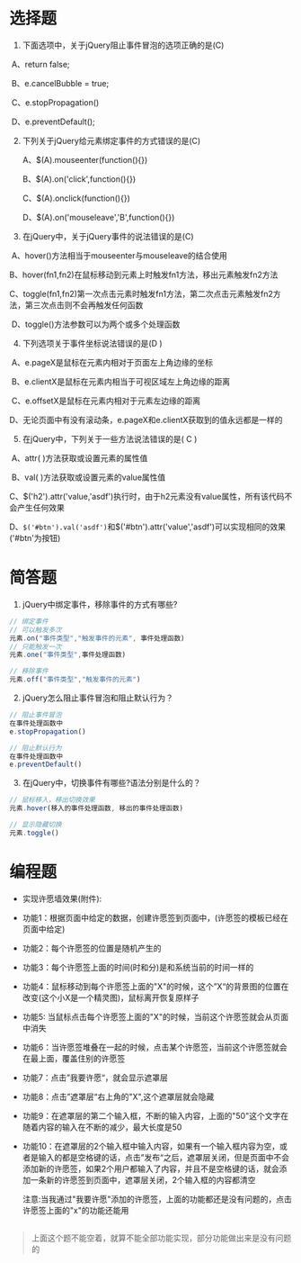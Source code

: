 # 选择题

1. 下面选项中，关于jQuery阻止事件冒泡的选项正确的是(C)

​       A、return false;

​       B、e.cancelBubble = true;

​       C、e.stopPropagation()

​       D、e.preventDefault();


2. 下列关于jQuery给元素绑定事件的方式错误的是(C)

   A、$(A).mouseenter(function(){})

   B、$(A).on('click',function(){})

   C、$(A).onclick(function(){})

   D、$(A).on('mouseleave','B',function(){})


3. 在jQuery中，关于jQuery事件的说法错误的是(C)

​       A、hover()方法相当于mouseenter与mouseleave的结合使用

​       B、hover(fn1,fn2)在鼠标移动到元素上时触发fn1方法，移出元素触发fn2方法

​       C、toggle(fn1,fn2)第一次点击元素时触发fn1方法，第二次点击元素触发fn2方法，第三次点击则不会再触发任何函数

​       D、toggle()方法参数可以为两个或多个处理函数


4. 下列选项关于事件坐标说法错误的是(D )

​     A、e.pageX是鼠标在元素内相对于页面左上角边缘的坐标

​     B、e.clientX是鼠标在元素内相当于可视区域左上角边缘的距离

​     C、e.offsetX是鼠标在元素内相对于元素左边缘的距离

​     D、无论页面中有没有滚动条，e.pageX和e.clientX获取到的值永远都是一样的

5. 在jQuery中，下列关于一些方法说法错误的是(  C )

​     A、attr( )方法获取或设置元素的属性值

​     B、val( )方法获取或设置元素的value属性值

​     C、$('h2').attr('value,'asdf')执行时，由于h2元素没有value属性，所有该代码不会产生任何效果

​     D、`$('#btn').val('asdf')`和$('#btn').attr('value','asdf')可以实现相同的效果('#btn'为按钮)




# 简答题

1. jQuery中绑定事件，移除事件的方式有哪些? 
```js
// 绑定事件
// 可以触发多次
元素.on("事件类型","触发事件的元素", 事件处理函数)
// 只能触发一次
元素.one("事件类型",事件处理函数)

// 移除事件
元素.off("事件类型","触发事件的元素")
```
2. jQuery怎么阻止事件冒泡和阻止默认行为？
```js
// 阻止事件冒泡
在事件处理函数中
e.stopPropagation()

// 阻止默认行为
在事件处理函数中
e.preventDefault()
```
3. 在jQuery中，切换事件有哪些?语法分别是什么的？
```js
// 鼠标移入，移出切换效果
元素.hover(移入的事件处理函数, 移出的事件处理函数)

// 显示隐藏切换
元素.toggle()
```

# 编程题

- 实现许愿墙效果(附件):

- 功能1：根据页面中给定的数据，创建许愿签到页面中，(许愿签的模板已经在页面中给定)

- 功能2：每个许愿签的位置是随机产生的

- 功能3：每个许愿签上面的时间(时和分)是和系统当前的时间一样的

- 功能4：鼠标移动到每个许愿签上面的"X"的时候，这个”X“的背景图的位置在改变(这个小X是一个精灵图)，鼠标离开恢复原样子

- 功能5: 当鼠标点击每个许愿签上面的"X"的时候，当前这个许愿签就会从页面中消失

- 功能6：当许愿签堆叠在一起的时候，点击某个许愿签，当前这个许愿签就会在最上面，覆盖住别的许愿签

- 功能7：点击”我要许愿“，就会显示遮罩层

- 功能8：点击”遮罩层“右上角的"X",这个遮罩层就会隐藏

- 功能9：在遮罩层的第二个输入框，不断的输入内容，上面的"50"这个文字在随着内容的输入在不断的减少，最大长度是50

- 功能10：在遮罩层的2个输入框中输入内容，如果有一个输入框内容为空，或者是输入的都是空格键的话，点击”发布“之后，遮罩层关闭，但是页面中不会添加新的许愿签，如果2个用户都输入了内容，并且不是空格键的话，就会添加一条新的许愿签到页面中，遮罩层关闭，2个输入框的内容都清空

  注意:当我通过"我要许愿"添加的许愿签，上面的功能都还是没有问题的，点击许愿签上面的"x"的功能还能用


## 

>上面这个题不能空着，就算不能全部功能实现，部分功能做出来是没有问题的